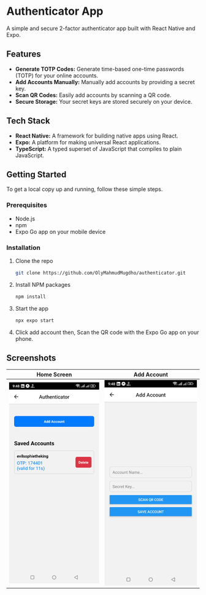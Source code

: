 # Authenticator App

A simple and secure 2-factor authenticator app built with React Native and Expo.

## Features

- **Generate TOTP Codes:** Generate time-based one-time passwords (TOTP) for your online accounts.
- **Add Accounts Manually:** Manually add accounts by providing a secret key.
- **Scan QR Codes:** Easily add accounts by scanning a QR code.
- **Secure Storage:** Your secret keys are stored securely on your device.

## Tech Stack

- **React Native:** A framework for building native apps using React.
- **Expo:** A platform for making universal React applications.
- **TypeScript:** A typed superset of JavaScript that compiles to plain JavaScript.

## Getting Started

To get a local copy up and running, follow these simple steps.

### Prerequisites

- Node.js
- npm
- Expo Go app on your mobile device

### Installation

1. Clone the repo
   ```sh
   git clone https://github.com/OlyMahmudMugdho/authenticator.git
   ```
2. Install NPM packages
   ```sh
   npm install
   ```
3. Start the app
   ```sh
   npx expo start
   ```
4. Click add account then, Scan the QR code with the Expo Go app on your phone.

## Screenshots

| Home Screen | Add Account |
| :---: | :---: |
| ![Home Screen](screenshots/home.png) | ![Add Account](screenshots/add.png) |

